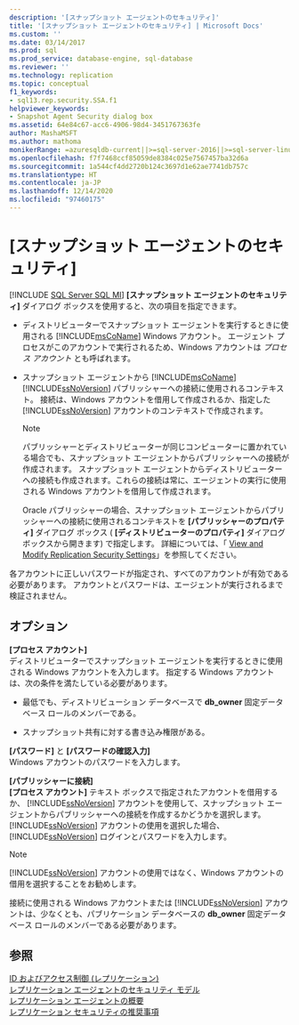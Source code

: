 ```yaml
---
description: '[スナップショット エージェントのセキュリティ]'
title: '[スナップショット エージェントのセキュリティ] | Microsoft Docs'
ms.custom: ''
ms.date: 03/14/2017
ms.prod: sql
ms.prod_service: database-engine, sql-database
ms.reviewer: ''
ms.technology: replication
ms.topic: conceptual
f1_keywords:
- sql13.rep.security.SSA.f1
helpviewer_keywords:
- Snapshot Agent Security dialog box
ms.assetid: 64e84c67-acc6-4906-98d4-3451767363fe
author: MashaMSFT
ms.author: mathoma
monikerRange: =azuresqldb-current||>=sql-server-2016||>=sql-server-linux-2017||=azuresqldb-mi-current
ms.openlocfilehash: f7f7468ccf85059de8384c025e7567457ba32d6a
ms.sourcegitcommit: 1a544cf4dd2720b124c3697d1e62ae7741db757c
ms.translationtype: HT
ms.contentlocale: ja-JP
ms.lasthandoff: 12/14/2020
ms.locfileid: "97460175"
---
```

# <a name="snapshot-agent-security"></a>[スナップショット エージェントのセキュリティ]
[!INCLUDE [SQL Server SQL MI](../../includes/applies-to-version/sql-asdbmi.md)]
  **[スナップショット エージェントのセキュリティ]** ダイアログ ボックスを使用すると、次の項目を指定できます。  
  
-   ディストリビューターでスナップショット エージェントを実行するときに使用される [!INCLUDE[msCoName](../../includes/msconame-md.md)] Windows アカウント。 エージェント プロセスがこのアカウントで実行されるため、Windows アカウントは *プロセス アカウント* とも呼ばれます。  
  
-   スナップショット エージェントから [!INCLUDE[msCoName](../../includes/msconame-md.md)] [!INCLUDE[ssNoVersion](../../includes/ssnoversion-md.md)] パブリッシャーへの接続に使用されるコンテキスト。 接続は、Windows アカウントを借用して作成されるか、指定した [!INCLUDE[ssNoVersion](../../includes/ssnoversion-md.md)] アカウントのコンテキストで作成されます。  
  
    > [!NOTE]  
    >  パブリッシャーとディストリビューターが同じコンピューターに置かれている場合でも、スナップショット エージェントからパブリッシャーへの接続が作成されます。 スナップショット エージェントからディストリビューターへの接続も作成されます。これらの接続は常に、エージェントの実行に使用される Windows アカウントを借用して作成されます。  
  
     Oracle パブリッシャーの場合、スナップショット エージェントからパブリッシャーへの接続に使用されるコンテキストを **[パブリッシャーのプロパティ]** ダイアログ ボックス ( **[ディストリビューターのプロパティ]** ダイアログ ボックスから開きます) で指定します。 詳細については、「 [View and Modify Replication Security Settings](../../relational-databases/replication/security/view-and-modify-replication-security-settings.md)」を参照してください。  
  
 各アカウントに正しいパスワードが指定され、すべてのアカウントが有効である必要があります。 アカウントとパスワードは、エージェントが実行されるまで検証されません。  
  
## <a name="options"></a>オプション  
 **[プロセス アカウント]**  
 ディストリビューターでスナップショット エージェントを実行するときに使用される  Windows アカウントを入力します。 指定する Windows アカウントは、次の条件を満たしている必要があります。  
  
-   最低でも、ディストリビューション データベースで **db_owner** 固定データベース ロールのメンバーである。  
  
-   スナップショット共有に対する書き込み権限がある。  
  
 **[パスワード]** と **[パスワードの確認入力]**  
 Windows アカウントのパスワードを入力します。  
  
 **[パブリッシャーに接続]**  
 **[プロセス アカウント]** テキスト ボックスで指定されたアカウントを借用するか、 [!INCLUDE[ssNoVersion](../../includes/ssnoversion-md.md)] アカウントを使用して、スナップショット エージェントからパブリッシャーへの接続を作成するかどうかを選択します。 [!INCLUDE[ssNoVersion](../../includes/ssnoversion-md.md)] アカウントの使用を選択した場合、 [!INCLUDE[ssNoVersion](../../includes/ssnoversion-md.md)] ログインとパスワードを入力します。  
  
> [!NOTE]  
>  [!INCLUDE[ssNoVersion](../../includes/ssnoversion-md.md)] アカウントの使用ではなく、Windows アカウントの借用を選択することをお勧めします。  
  
 接続に使用される Windows アカウントまたは [!INCLUDE[ssNoVersion](../../includes/ssnoversion-md.md)] アカウントは、少なくとも、パブリケーション データベースの **db_owner** 固定データベース ロールのメンバーである必要があります。  
  
## <a name="see-also"></a>参照  
 [ID およびアクセス制御 (レプリケーション)](../../relational-databases/replication/security/identity-and-access-control-replication.md)   
 [レプリケーション エージェントのセキュリティ モデル](../../relational-databases/replication/security/replication-agent-security-model.md)   
 [レプリケーション エージェントの概要](../../relational-databases/replication/agents/replication-agents-overview.md)   
 [レプリケーション セキュリティの推奨事項](../../relational-databases/replication/security/replication-security-best-practices.md)  
  
  
